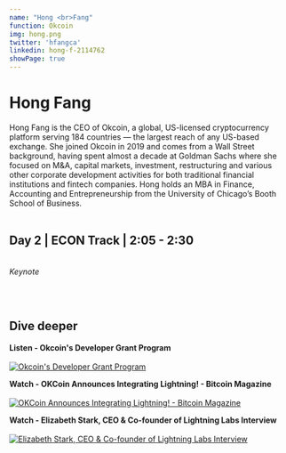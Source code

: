 ```yaml
---
name: "Hong <br>Fang"
function: Okcoin
img: hong.png
twitter: 'hfangca'
linkedin: hong-f-2114762
showPage: true
---
```


# Hong Fang
 
Hong Fang is the CEO of Okcoin, a global, US-licensed cryptocurrency platform serving 184 countries — the largest reach of any US-based exchange. She joined Okcoin in 2019 and comes from a Wall Street background, having spent almost a decade at Goldman Sachs where she focused on M&A, capital markets, investment, restructuring and various other corporate development activities for both traditional financial institutions and fintech companies. Hong holds an MBA in Finance, Accounting and Entrepreneurship from the University of Chicago’s Booth School of Business.
<br><br>

## Day 2 | ECON Track | 2:05 - 2:30
<br>
<i>Keynote</i><br>

<br><br>

## Dive deeper


<div class="grid grid-cols-1 md:grid-cols-2 gap-5">
<div class="p-3 my-2">

**Listen - Okcoin's Developer Grant Program** <br><br>
[ ![Okcoin's Developer Grant Program](/2021/content/hong_livera.png)](https://stephanlivera.com/episode/228/)
</div>

<div class="p-3 my-2">

**Watch - OKCoin Announces Integrating Lightning! - Bitcoin Magazine** <br><br>
[ ![OKCoin Announces Integrating Lightning! - Bitcoin Magazine](/2021/content/hong_okcoin.png)](https://www.youtube.com/watch?v=Z17i_sSW27M/)
</div>

<div class="p-3 my-2">

**Watch - Elizabeth Stark, CEO & Co-founder of Lightning Labs Interview** <br><br>
[ ![Elizabeth Stark, CEO & Co-founder of Lightning Labs Interview](/2021/content/hong_stark.png)](https://www.youtube.com/watch?v=Kt1X1VL547Q/)
</div>

</div>

<br>

